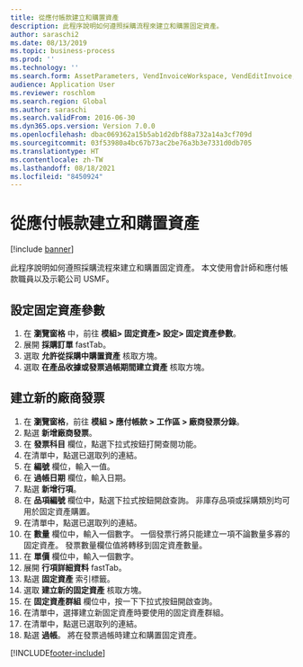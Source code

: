 ```yaml
---
title: 從應付帳款建立和購置資產
description: 此程序說明如何遵照採購流程來建立和購置固定資產。
author: saraschi2
ms.date: 08/13/2019
ms.topic: business-process
ms.prod: ''
ms.technology: ''
ms.search.form: AssetParameters, VendInvoiceWorkspace, VendEditInvoice, VendTableLookup, InventItemIdLookupSimple, AssetTable
audience: Application User
ms.reviewer: roschlom
ms.search.region: Global
ms.author: saraschi
ms.search.validFrom: 2016-06-30
ms.dyn365.ops.version: Version 7.0.0
ms.openlocfilehash: dbac069362a15b5ab1d2dbf88a732a14a3cf709d
ms.sourcegitcommit: 03f53980a4bc67b73ac2be76a3b3e7331d0db705
ms.translationtype: HT
ms.contentlocale: zh-TW
ms.lasthandoff: 08/18/2021
ms.locfileid: "8450924"
---
```

# <a name="create-and-acquire-assets-from-accounts-payable"></a>從應付帳款建立和購置資產

[!include [banner](../../includes/banner.md)]

此程序說明如何遵照採購流程來建立和購置固定資產。  本文使用會計師和應付帳款職員以及示範公司 USMF。


## <a name="set-fixed-assets-parameters"></a>設定固定資產參數
1. 在 **瀏覽窗格** 中，前往 **模組> 固定資產> 設定> 固定資產參數**。
2. 展開 **採購訂單** fastTab。
3. 選取 **允許從採購中購置資產** 核取方塊。
4. 選取 **在產品收據或發票過帳期間建立資產** 核取方塊。

## <a name="create-a-new-vendor-invoice"></a>建立新的廠商發票
1. 在 **瀏覽窗格**，前往 **模組 > 應付帳款 > 工作區 > 廠商發票分錄**。
2. 點選 **新增廠商發票**。
3. 在 **發票科目** 欄位，點選下拉式按鈕打開查閱功能。
4. 在清單中，點選已選取列的連結。
5. 在 **編號** 欄位，輸入一值。
6. 在 **過帳日期** 欄位，輸入日期。
7. 點選 **新增行項**。
8. 在 **品項編號** 欄位中，點選下拉式按鈕開啟查詢。 非庫存品項或採購類別均可用於固定資產購置。  
9. 在清單中，點選已選取列的連結。
10. 在 **數量** 欄位中，輸入一個數字。 一個發票行將只能建立一項不論數量多寡的固定資產。 發票數量欄位值將轉移到固定資產數量。  
11. 在 **單價** 欄位中，輸入一個數字。
12. 展開 **行項詳細資料** fastTab。
13. 點選 **固定資產** 索引標籤。
14. 選取 **建立新的固定資產** 核取方塊。
15. 在 **固定資產群組** 欄位中，按一下下拉式按鈕開啟查詢。
16. 在清單中，選擇建立新固定資產時要使用的固定資產群組。
17. 在清單中，點選已選取列的連結。
18. 點選 **過帳**。 將在發票過帳時建立和購置固定資產。  



[!INCLUDE[footer-include](../../../includes/footer-banner.md)]
